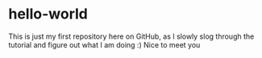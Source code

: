 # hello-world

This is just my first repository here on GitHub, as I slowly slog through the tutorial and figure out what I am doing :) Nice to meet you
